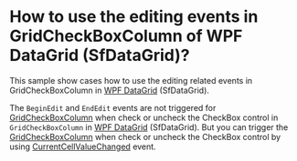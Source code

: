 # How to use the editing events in GridCheckBoxColumn of WPF DataGrid (SfDataGrid)?

This sample show cases how to use the editing related events in GridCheckBoxColumn in [WPF DataGrid](https://www.syncfusion.com/wpf-ui-controls/datagrid) (SfDataGrid).

The `BeginEdit` and `EndEdit` events are not triggered for [GridCheckBoxColumn](https://help.syncfusion.com/cr/wpf/Syncfusion.UI.Xaml.Grid.GridCheckBoxColumn.html) when check or uncheck the CheckBox control in `GridCheckBoxColumn` in [WPF DataGrid](https://www.syncfusion.com/wpf-ui-controls/datagrid) (SfDataGrid). But you can trigger the [GridCheckBoxColumn](https://help.syncfusion.com/cr/wpf/Syncfusion.UI.Xaml.Grid.GridCheckBoxColumn.html) when check or uncheck the CheckBox control by using [CurrentCellValueChanged](https://help.syncfusion.com/cr/wpf/Syncfusion.UI.Xaml.Grid.SfDataGrid.html#Syncfusion_UI_Xaml_Grid_SfDataGrid_CurrentCellValueChanged) event.